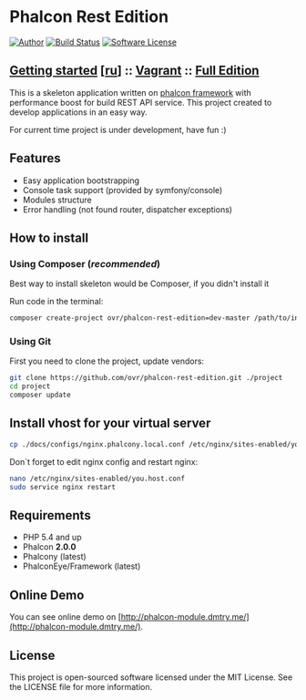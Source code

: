 Phalcon Rest Edition
====================

[![Author](http://img.shields.io/badge/author-@ovr-blue.svg?style=flat-square)](https://twitter.com/ovrweb)
[![Build Status](https://img.shields.io/travis/ovr/phalcon-module-skeleton/master.svg?style=flat-square)](https://travis-ci.org/ovr/phalcon-module-skeleton)
[![Software License](https://img.shields.io/badge/license-MIT-brightgreen.svg?style=flat-square)](LICENSE.md)

## [Getting started](./docs/getting-started.md) [[ru](./docs/getting-started-ru.md)] :: [Vagrant](https://github.com/ovr/perfect-php-vagrant) :: [Full Edition](https://github.com/ovr/phalcon-module-skeleton)

This is a skeleton application written on [phalcon framework](https://github.com/phalcon/cphalcon) with performance boost for build REST API service.
This project created to develop applications in an easy way.
 
For current time project is under development, have fun :)

Features
--------

* Easy application bootstrapping
* Console task support (provided by symfony/console)
* Modules structure
* Error handling (not found router, dispatcher exceptions)

How to install
--------------

### Using Composer (*recommended*)

Best way to install skeleton would be Composer, if you didn't install it

Run code in the terminal:

```bash
composer create-project ovr/phalcon-rest-edition=dev-master /path/to/install
```

### Using Git

First you need to clone the project, update vendors:

```bash
git clone https://github.com/ovr/phalcon-rest-edition.git ./project
cd project
composer update
```

## Install vhost for your virtual server


```bash
cp ./docs/configs/nginx.phalcony.local.conf /etc/nginx/sites-enabled/you.host.conf
```

Don`t forget to edit nginx config and restart nginx:

```bash
nano /etc/nginx/sites-enabled/you.host.conf
sudo service nginx restart
```

Requirements
------------

* PHP 5.4 and up
* Phalcon **2.0.0**
* Phalcony (latest)
* PhalconEye/Framework (latest)

Online Demo
-----------

You can see online demo on [http://phalcon-module.dmtry.me/](http://phalcon-module.dmtry.me/).

License
-------

This project is open-sourced software licensed under the MIT License. See the LICENSE file for more information.
